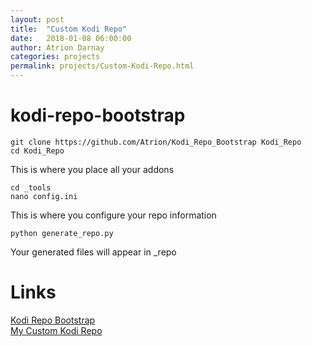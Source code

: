 ```yaml
---
layout: post  
title:  "Custom Kodi Repo"  
date:   2018-01-08 06:00:00  
author: Atrion Darnay  
categories: projects
permalink: projects/Custom-Kodi-Repo.html  
---
```


# kodi-repo-bootstrap
```
git clone https://github.com/Atrion/Kodi_Repo_Bootstrap Kodi_Repo
cd Kodi_Repo
```
This is where you place all your addons
```
cd _tools
nano config.ini
```
This is where you configure your repo information
```
python generate_repo.py
```
Your generated files will appear in _repo


# Links
[Kodi Repo Bootstrap](https://github.com/Atrion/Kodi_Repo_Bootstrap) <br> 
[My Custom Kodi Repo](https://github.com/Atrion/Kodi_Repo) <br> 
